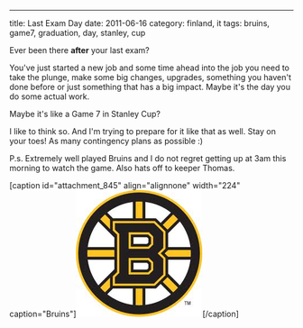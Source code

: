 ---
title: Last Exam Day
date: 2011-06-16
category: finland, it
tags: bruins, game7, graduation, day, stanley, cup

Ever been there **after** your last exam?

You've just started a new job and some time ahead into the job you need to take the plunge, make some big changes, upgrades, something you haven't done before or just something that has a big impact. Maybe it's the day you do some actual work.

Maybe it's like a Game 7 in Stanley Cup?

I like to think so. And I'm trying to prepare for it like that as well. Stay on your toes! As many contingency plans as possible :)

P.s. Extremely well played Bruins and I do not regret getting up at 3am this morning to watch the game. Also hats off to keeper Thomas.

\[caption id="attachment\_845" align="alignnone" width="224" caption="Bruins"\][![Bruins](images/bruins.jpg "Bruins")](http://www.guldmyr.com/blog/wp-content/uploads/bruins.jpg)\[/caption\]
